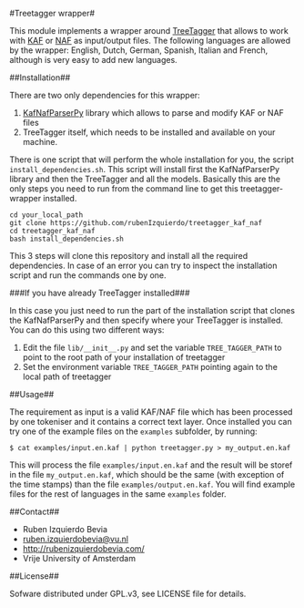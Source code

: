 #Treetagger wrapper#

This module implements a wrapper around [TreeTagger](http://www.cis.uni-muenchen.de/~schmid/tools/TreeTagger/) that allows to work with [KAF](https://github.com/opener-project/kaf/wiki/KAF-structure-overview) or
[NAF](http://www.newsreader-project.eu/files/2013/01/techreport.pdf) as input/output files. The following languages are allowed by the wrapper: English, Dutch, German, Spanish, Italian and French, although is very
easy to add new languages.

##Installation##

There are two only dependencies for this wrapper:

1. [KafNafParserPy](https://github.com/cltl/KafNafParserPy) library which allows to parse and modify KAF or NAF files
2. TreeTagger itself, which needs to be installed and available on your machine.

There is one script that will perform the whole installation for you, the script `install_dependencies.sh`. This script will install
first the KafNafParserPy library and then the TreeTagger and all the models. Basically this are the only steps you need to run
from the command line to get this treetagger-wrapper installed.
```shell
cd your_local_path
git clone https://github.com/rubenIzquierdo/treetagger_kaf_naf
cd treetagger_kaf_naf
bash install_dependencies.sh
````

This 3 steps will clone this repository and install all the required dependencies. In case of an error you can try to inspect the installation
script and run the commands one by one.


###If you have already TreeTagger installed###

In this case you just need to run the part of the installation script that clones the KafNafParserPy and then specify where your TreeTagger is installed.
You can do this using two different ways:

1. Edit the file `lib/__init__.py` and set the variable `TREE_TAGGER_PATH` to point to the root path of your installation of treetagger
2. Set the environment variable `TREE_TAGGER_PATH` pointing again to the local path of treetagger


##Usage##

The requirement as input is a valid KAF/NAF file which has been processed by one tokeniser and it contains a correct text layer.
Once installed you can try one of the example files on the `examples` subfolder, by running:
```shell
$ cat examples/input.en.kaf | python treetagger.py > my_output.en.kaf
```

This will process the file `examples/input.en.kaf` and the result will be storef in the file `my_output.en.kaf`, which should be the same
(with exception of the time stamps) than the file `examples/output.en.kaf`. You will find example files for the rest of languages in the same
`examples` folder.

##Contact##

* Ruben Izquierdo Bevia
* ruben.izquierdobevia@vu.nl
* http://rubenizquierdobevia.com/
* Vrije University of Amsterdam

##License##

Sofware distributed under GPL.v3, see LICENSE file for details.

